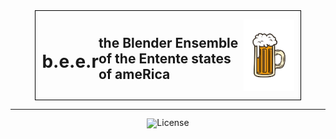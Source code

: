 <!-- markdownlint-disable first-line-h1 -->
<!-- markdownlint-disable html -->
<!-- markdownlint-disable no-duplicate-header -->
<div style="display: flex; justify-content: space-between; align-items: center; text-align: left; width: 80%; margin: auto; border: 1px solid black; padding: 10px;">
  <h1>b.e.e.r</h1>
  <h2>the Blender Ensemble of the Entente states of ameRica</h2>
  <img src="https://github.com/GoobisMoobis/b.e.e.r./blob/main/beer.png?raw=true" width="20%" alt="Logo" />
</div>
<hr>
<div align="center" style="line-height: 1;">
  <a href="https://github.com/GoobisMoobis/b.e.e.r./blob/main/LICENSE">
  <img alt="License" src="https://img.shields.io/badge/License-GNU%20General%20Public%20License%20v3.0-f5de53?&color=f5de53" style="display: inline-block; vertical-align: middle;"/>
  </a>
</div>
